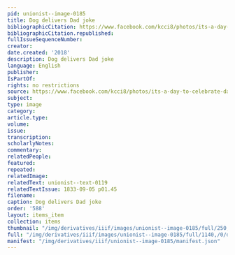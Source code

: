 ```yaml
---
pid: unionist--image-0185
title: Dog delivers Dad joke
bibliographicCitation: https://www.facebook.com/kcci8/photos/its-a-day-to-celebrate-dads-even-with-their-dad-jokeswhats-your-favorite-dad-jok/10155429109615079/?paipv=0&eav=AfZTAKqNFQa4nRLBaWG0hWJ5dnpq6S1bQqENxw95ZcT7UF9gE8D53Ldqsf-AvotRRvk&_rdr
bibliographicCitation.republished: 
fullIssueSequenceNumber: 
creator: 
date.created: '2018'
description: Dog delivers Dad joke
language: English
publisher: 
IsPartOf: 
rights: no restrictions
source: https://www.facebook.com/kcci8/photos/its-a-day-to-celebrate-dads-even-with-their-dad-jokeswhats-your-favorite-dad-jok/10155429109615079/?paipv=0&eav=AfZTAKqNFQa4nRLBaWG0hWJ5dnpq6S1bQqENxw95ZcT7UF9gE8D53Ldqsf-AvotRRvk&_rdr
subject: 
type: image
category: 
article.type: 
volume: 
issue: 
transcription: 
scholarlyNotes: 
commentary: 
relatedPeople: 
featured: 
repeated: 
relatedImage: 
relatedText: unionist--text-0119
relatedTextIssue: 1833-09-05 p01.45
filename: 
caption: Dog delivers Dad joke
order: '588'
layout: items_item
collection: items
thumbnail: "/img/derivatives/iiif/images/unionist--image-0185/full/250,/0/default.jpg"
full: "/img/derivatives/iiif/images/unionist--image-0185/full/1140,/0/default.jpg"
manifest: "/img/derivatives/iiif/unionist--image-0185/manifest.json"
---
```

